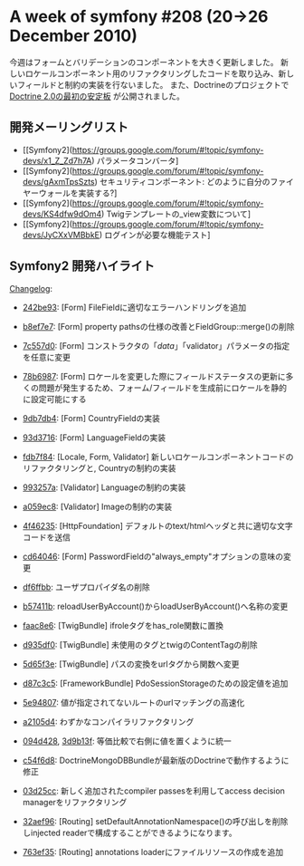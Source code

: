 A week of symfony #208 (20->26 December 2010)
=============================================

今週はフォームとバリデーションのコンポーネントを大きく更新しました。
新しいロケールコンポーネント用のリファクタリングしたコードを取り込み、新しいフィールドと制約の実装を行ないました。
また、Doctrineのプロジェクトで[Doctrine 2.0の最初の安定板](http://www.doctrine-project.org/blog/doctrine2-released)
が公開されました。
 
開発メーリングリスト
------------------------

  * [\[Symfony2\](https://groups.google.com/forum/#!topic/symfony-devs/x1_Z_Zd7h7A) パラメータコンバータ]
  * [\[Symfony2\](https://groups.google.com/forum/#!topic/symfony-devs/gAxmTpsSzts) セキュリティコンポーネント: どのように自分のファイヤーウォールを実装する?]
  * [\[Symfony2\](https://groups.google.com/forum/#!topic/symfony-devs/KS4dfw9dOm4) Twigテンプレートの_view変数について]
  * [\[Symfony2\](https://groups.google.com/forum/#!topic/symfony-devs/JyCXxVMBbkE) ログインが必要な機能テスト]

Symfony2 開発ハイライト
-------------------------------

[Changelog](http://github.com/symfony/symfony/commits/master):

  * [242be93](http://github.com/symfony/symfony/commit/242be933d5cd73fed2049a29ed8c5ae069320e47 "242be933d5cd73fed2049a29ed8c5ae069320e47 commit on github"): \[Form\] FileFieldに適切なエラーハンドリングを追加
  * [b8ef7e7](http://github.com/symfony/symfony/commit/b8ef7e7332a93886b7327c32790bf185320202ab "b8ef7e7332a93886b7327c32790bf185320202ab commit on github"): \[Form\] property pathsの仕様の改善とFieldGroup::merge()の削除
  * [7c557d0](http://github.com/symfony/symfony/commit/7c557d0d6e6d174f8b9dbccc1d6f42b97d840985 "7c557d0d6e6d174f8b9dbccc1d6f42b97d840985 commit on github"): \[Form\] コンストラクタの「$data」「$validator」パラメータの指定を任意に変更
  * [78b6987](http://github.com/symfony/symfony/commit/78b69876d4524cafaaf418f23b0e391eab6eac91 "78b69876d4524cafaaf418f23b0e391eab6eac91 commit on github"): \[Form\] ロケールを変更した際にフィールドステータスの更新に多くの問題が発生するため、フォーム/フィールドを生成前にロケールを静的に設定可能にする
  * [9db7db4](http://github.com/symfony/symfony/commit/9db7db4439d4123464c6c86582a9708fa0101964 "9db7db4439d4123464c6c86582a9708fa0101964 commit on github"): \[Form\] CountryFieldの実装
  * [93d3716](http://github.com/symfony/symfony/commit/93d3716a8492aaa2590dc4f076de44f666dce26f "93d3716a8492aaa2590dc4f076de44f666dce26f commit on github"): \[Form\] LanguageFieldの実装
  * [fdb7f84](http://github.com/symfony/symfony/commit/fdb7f84c7def4f11fa66d12a2b7e57f3cb229bf9 "fdb7f84c7def4f11fa66d12a2b7e57f3cb229bf9 commit on github"): \[Locale, Form, Validator\] 新しいロケールコンポーネントコードのリファクタリングと, Countryの制約の実装
  * [993257a](http://github.com/symfony/symfony/commit/993257a83eb172310a2cdd76b3931f75cd810654 "993257a83eb172310a2cdd76b3931f75cd810654 commit on github"): \[Validator\] Languageの制約の実装
  * [a059ec8](http://github.com/symfony/symfony/commit/a059ec891dac89e9cae177c4d06ac1b60c6b5616 "a059ec891dac89e9cae177c4d06ac1b60c6b5616 commit on github"): \[Validator\] Imageの制約の実装
  * [4f46235](http://github.com/symfony/symfony/commit/4f46235ab0f93cdeb1b2a608e934df25bd19faaf "4f46235ab0f93cdeb1b2a608e934df25bd19faaf commit on github"): \[HttpFoundation\] デフォルトのtext/htmlヘッダと共に適切な文字コードを送信
  * [cd64046](http://github.com/symfony/symfony/commit/cd640468113eae70ecf2312deba40c260ba030de "cd640468113eae70ecf2312deba40c260ba030de commit on github"): \[Form\] PasswordFieldの"always_empty"オプションの意味の変更
  * [df6ffbb](http://github.com/symfony/symfony/commit/df6ffbbf070faf70f64433b9dafbafa2dbff660d "df6ffbbf070faf70f64433b9dafbafa2dbff660d commit on github"): ユーザプロパイダ名の削除
  * [b57411b](http://github.com/symfony/symfony/commit/b57411b5ec734c02451a9f7641d3b9d13bd838fb "b57411b5ec734c02451a9f7641d3b9d13bd838fb commit on github"): reloadUserByAccount()からloadUserByAccount()へ名称の変更
  * [faac8e6](http://github.com/symfony/symfony/commit/faac8e6ffdc9ce295250445d5a1eeadc6a939845 "faac8e6ffdc9ce295250445d5a1eeadc6a939845 commit on github"): \[TwigBundle\] ifroleタグをhas_role関数に置換
  * [d935df0](http://github.com/symfony/symfony/commit/d935df036cf8b592167afef7bef85b632b2a6e47 "d935df036cf8b592167afef7bef85b632b2a6e47 commit on github"): \[TwigBundle\] 未使用のタグとtwigのContentTagの削除
  * [5d65f3e](http://github.com/symfony/symfony/commit/5d65f3edbd8333cfefc16758a58a55d673b4c835 "5d65f3edbd8333cfefc16758a58a55d673b4c835 commit on github"): \[TwigBundle\] パスの変換をurlタグから関数へ変更
  * [d87c3c5](http://github.com/symfony/symfony/commit/d87c3c581cf401654d99cfc418a924e071094819 "d87c3c581cf401654d99cfc418a924e071094819 commit on github"): \[FrameworkBundle\] PdoSessionStorageのための設定値を追加
  * [5e94807](http://github.com/symfony/symfony/commit/5e948076687091b44e8f5b11ed1f3213e8211e81 "5e948076687091b44e8f5b11ed1f3213e8211e81 commit on github"): 値が指定されてないルートのurlマッチングの高速化
  * [a2105d4](http://github.com/symfony/symfony/commit/a2105d44aad351e2e1d302e7a385883428480a96 "a2105d44aad351e2e1d302e7a385883428480a96 commit on github"): わずかなコンパイラリファクタリング
  * [094d428](http://github.com/symfony/symfony/commit/094d428e68a0273b7c123999ee804755593836dc "094d428e68a0273b7c123999ee804755593836dc commit on github"), [3d9b13f](http://github.com/symfony/symfony/commit/3d9b13f240ce0ae178c0f42767c59728ecd80e71 "3d9b13f240ce0ae178c0f42767c59728ecd80e71 commit on github"): 等価比較で右側に値を置くように統一
  * [c54f6d8](http://github.com/symfony/symfony/commit/c54f6d81df02905ab7067bc44213ab39b1403c79 "c54f6d81df02905ab7067bc44213ab39b1403c79 commit on github"): DoctrineMongoDBBundleが最新版のDoctrineで動作するように修正
  * [03d25cc](http://github.com/symfony/symfony/commit/03d25cc7faf6755ae7ae737a66527d58168aaa55 "03d25cc7faf6755ae7ae737a66527d58168aaa55 commit on github"): 新しく追加されたcompiler passesを利用してaccess decision managerをリファクタリング

  * [32aef96](http://github.com/symfony/symfony/commit/32aef9644134f375f67e5685c4ffd48ea40536e3 "32aef9644134f375f67e5685c4ffd48ea40536e3 commit on github"): \[Routing\] setDefaultAnnotationNamespace()の呼び出しを削除しinjected readerで構成することができるようになります。
  * [763ef35](http://github.com/symfony/symfony/commit/763ef35d0e9c627dbf22cab8d32b79af80b288cb "763ef35d0e9c627dbf22cab8d32b79af80b288cb commit on github"): \[Routing\] annotations loaderにファイルリソースの作成を追加

